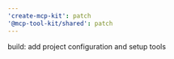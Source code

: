 ```yaml
---
'create-mcp-kit': patch
'@mcp-tool-kit/shared': patch
---
```


build: add project configuration and setup tools
